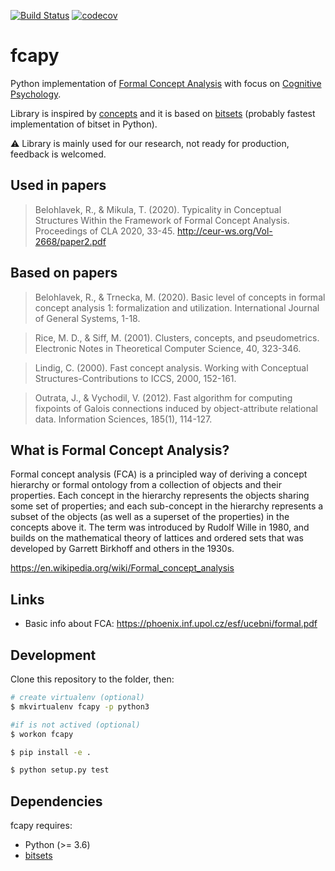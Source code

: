 [![Build Status](https://travis-ci.com/mikulatomas/fcapy.svg?branch=development)](https://travis-ci.com/mikulatomas/fcapy)
[![codecov](https://codecov.io/gh/mikulatomas/fcapy/branch/development/graph/badge.svg?token=ky2GUW51mj)](https://codecov.io/gh/mikulatomas/fcapy)

# fcapy

Python implementation of [Formal Concept Analysis](https://en.wikipedia.org/wiki/Formal_concept_analysis) with focus on [Cognitive Psychology](https://en.wikipedia.org/wiki/Cognitive_psychology).

Library is inspired by [concepts](https://github.com/xflr6/concepts) and it is based on [bitsets](https://github.com/xflr6/bitsets) (probably fastest implementation of bitset in Python).

⚠️ Library is mainly used for our research, not ready for production, feedback is welcomed.

## Used in papers

> Belohlavek, R., & Mikula, T. (2020). Typicality in Conceptual Structures Within the Framework of Formal Concept Analysis. Proceedings of CLA 2020, 33-45.
http://ceur-ws.org/Vol-2668/paper2.pdf

## Based on papers
> Belohlavek, R., & Trnecka, M. (2020). Basic level of concepts in formal concept analysis 1: formalization and utilization. International Journal of General Systems, 1-18.

> Rice, M. D., & Siff, M. (2001). Clusters, concepts, and pseudometrics. Electronic Notes in Theoretical Computer Science, 40, 323-346.

> Lindig, C. (2000). Fast concept analysis. Working with Conceptual Structures-Contributions to ICCS, 2000, 152-161.

> Outrata, J., & Vychodil, V. (2012). Fast algorithm for computing fixpoints of Galois connections induced by object-attribute relational data. Information Sciences, 185(1), 114-127.


## What is Formal Concept Analysis?

Formal concept analysis (FCA) is a principled way of deriving a concept hierarchy or formal ontology from a collection of objects and their properties. Each concept in the hierarchy represents the objects sharing some set of properties; and each sub-concept in the hierarchy represents a subset of the objects (as well as a superset of the properties) in the concepts above it. The term was introduced by Rudolf Wille in 1980, and builds on the mathematical theory of lattices and ordered sets that was developed by Garrett Birkhoff and others in the 1930s.

https://en.wikipedia.org/wiki/Formal_concept_analysis

## Links
* Basic info about FCA: https://phoenix.inf.upol.cz/esf/ucebni/formal.pdf

## Development

Clone this repository to the folder, then:

```bash
# create virtualenv (optional)
$ mkvirtualenv fcapy -p python3

#if is not actived (optional)
$ workon fcapy 

$ pip install -e .

$ python setup.py test
```

## Dependencies

fcapy requires:

* Python (>= 3.6)
* [bitsets](https://github.com/xflr6/bitsets)
